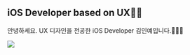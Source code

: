 ## iOS Developer based on UX👋🏻

안녕하세요. UX 디자인을 전공한 iOS Developer 김인예입니다.🙇🏻‍♀️


<a href="https://www.linkedin.com/in/inye-kim-84252122a/" target="_blank"><img src="https://img.shields.io/badge/LinkedIn-blue?style=flat-square&logo=linkedin&logoColor=white"/></a>
